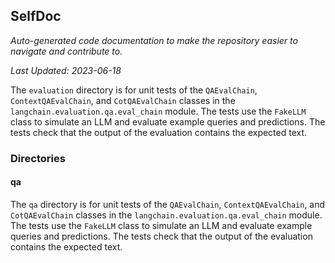<!--- START SELFDOC --->
## SelfDoc
_Auto-generated code documentation to make the repository easier to navigate and contribute to._

_Last Updated: 2023-06-18_

The `evaluation` directory is for unit tests of the `QAEvalChain`, `ContextQAEvalChain`, and `CotQAEvalChain` classes in the `langchain.evaluation.qa.eval_chain` module. The tests use the `FakeLLM` class to simulate an LLM and evaluate example queries and predictions. The tests check that the output of the evaluation contains the expected text.

### Directories
#### qa
The `qa` directory is for unit tests of the `QAEvalChain`, `ContextQAEvalChain`, and `CotQAEvalChain` classes in the `langchain.evaluation.qa.eval_chain` module. The tests use the `FakeLLM` class to simulate an LLM and evaluate example queries and predictions. The tests check that the output of the evaluation contains the expected text.

<!--- END SELFDOC --->